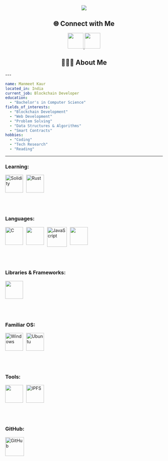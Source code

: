 <h1 align="center">
    <img src="https://readme-typing-svg.herokuapp.com/?font=Roboto&size=35&center=true&vCenter=true&width=500&height=70&duration=4000&lines=Hi+There!+👋;+I'm+Manmeet!&color=ffffff&background=000000" />

</h1>

<h2 align="center">🌐 Connect with Me</h2>
<p align="center">
  
  <a href="https://www.linkedin.com/in/manmeetkaur1525/">
    <img height="50" src="https://user-images.githubusercontent.com/46517096/166973395-19676cd8-f8ec-4abf-83ff-da8243505b82.png"/>
  </a>
  <!-- <a href="https://manmeetkaur.medium.com/">
    <img height="50" src="https://user-images.githubusercontent.com/46517096/166973962-d05d145a-b6a0-4643-bd3d-5ac845679367.png"/>
  </a>
  <a href="https://dev.to/manmeetkaur1525">
    <img height="50" src="https://user-images.githubusercontent.com/46517096/166974096-7aeecad4-483e-4c85-983f-f4b37b3f794e.png"/> -->
  </a>
  <a href="https://twitter.com/ManmeetKaur1525">
    <img height="50" src="https://user-images.githubusercontent.com/46517096/166974271-91dfa250-d70b-4cb9-8707-f1bda1b708c3.png"/>
  </a>
  <!-- <a href="https://www.instagram.com/manmeetkaur1525/">
    <img height="50" src="https://user-images.githubusercontent.com/46517096/166974368-9798f39f-1f46-499c-b14e-81f0a3f83a06.png"/> -->
  <!-- </a> -->
</p>
<!-- ![snake_gif](https://raw.githubusercontent.com/ManmeetKaur1525/ManmeetKaur1525/output/github-snake-dark.svg) -->


<h2 align="center">👨🏻‍💻 About Me</h2>
---

```yaml
name: Manmeet Kaur
located_in: India
current_job: Blockchain Developer
education:
  - "Bachelor's in Computer Science"
fields_of_interests:
  - "Blockchain Development"
  - "Web Development"
  - "Problem Solving"
  - "Data Structures & Algorithms"
  - "Smart Contracts"
hobbies: 
  - "Coding"
  - "Tech Research"
  - "Reading"
```
---

### **Learning:**
<div style="display: flex;">
  <img src="https://skillicons.dev/icons?i=solidity" alt="Solidity" width="57" height="57" style="margin-right: 10px; margin-bottom: 50px;" />
  <img src="https://skillicons.dev/icons?i=rust" alt="Rust" width="57" height="57" style="margin-right: 10px; margin-bottom: 50px;" />
</div>

### **Languages:**
<div style="display: flex;">
  <img src="https://skillicons.dev/icons?i=c" alt="C" width="57" height="57" style="margin-right: 10px; margin-bottom: 50px;" />
  <img src="https://techstack-generator.vercel.app/cpp-icon.svg" width="57" height="57" style="margin-right: 10px; margin-bottom: 50px;" />
  
  <!-- JavaScript updated as per your request -->
  <div style="display: flex;">
    <img src="https://techstack-generator.vercel.app/js-icon.svg" alt="JavaScript" width="63" height="63" style="margin-right: 10px; margin-bottom: 50px;" />
  </div>

  <img src="https://techstack-generator.vercel.app/python-icon.svg" width="57" height="57" style="margin-right: 10px; margin-bottom: 50px;" />
</div>

### **Libraries & Frameworks:**
<div style="display: flex;">
  <img src="https://techstack-generator.vercel.app/react-icon.svg" width="57" height="57" style="margin-right: 10px; margin-bottom: 50px;" />
</div>

### **Familiar OS:**
<div style="display: flex;">
  <img src="https://skillicons.dev/icons?i=windows" alt="Windows" width="57" height="57" style="margin-right: 10px; margin-bottom: 50px;" />
  <img src="https://skillicons.dev/icons?i=ubuntu" alt="Ubuntu" width="57" height="57" style="margin-right: 10px; margin-bottom: 50px;" />
</div>

### **Tools:**
<div style="display: flex;">
  <img src="https://techstack-generator.vercel.app/docker-icon.svg" width="57" height="57" style="margin-right: 10px; margin-bottom: 50px;" />
  
  <!-- IPFS updated as per your request -->
  <img src="https://skillicons.dev/icons?i=ipfs" alt="IPFS" width="57" height="57" style="margin-right: 10px; margin-bottom: 50px;" />
</div>

### **GitHub:**
<!-- GitHub updated as per your request -->
<div style="display: flex;">
  <img src="https://techstack-generator.vercel.app/github-icon.svg" alt="GitHub" width="60" height="60" style="margin-right: 10px; margin-bottom: 50px;" />
</div>



```
